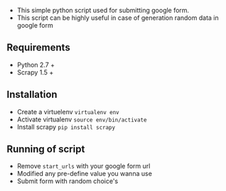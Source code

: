 - This simple python script used for submitting google form.
- This script can be highly useful in case of generation random data in google form


## Requirements
- Python 2.7 +
- Scrapy 1.5 +

## Installation
- Create a virtuelenv `virtualenv env`
- Activate virtualenv `source env/bin/activate`
- Install scrapy `pip install scrapy`

## Running of script
- Remove `start_urls` with your google form url
- Modified any pre-define value you wanna use
- Submit form with random choice's
